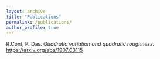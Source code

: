 ```yaml
---
layout: archive
title: "Publications"
permalink: /publications/
author_profile: true
---
```


R.Cont, P. Das. _Quadratic variation and quadratic roughness_.
https://arxiv.org/abs/1907.03115
